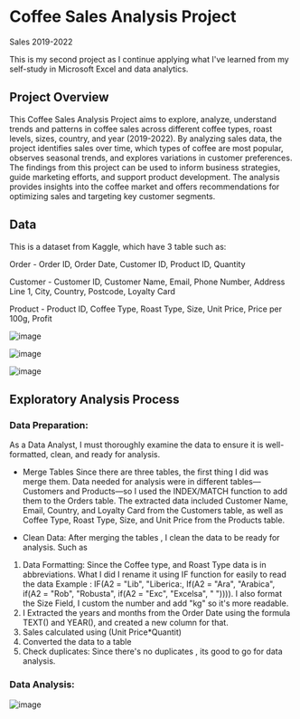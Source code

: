 # Coffee Sales Analysis Project
Sales 2019-2022

This is my second project as I continue applying what I've learned from my self-study in Microsoft Excel and data analytics.

## Project Overview
This Coffee Sales Analysis Project aims to explore, analyze, understand trends and patterns in coffee sales across different coffee types, roast levels, sizes, country, and year (2019-2022). By analyzing sales data, the project identifies sales over time,  which types of coffee are most popular, observes seasonal trends, and explores variations in customer preferences. The findings from this project can be used to inform business strategies, guide marketing efforts, and support product development. The analysis provides insights into the coffee market and offers recommendations for optimizing sales and targeting key customer segments.

## Data
This is a dataset from Kaggle, which have 3 table such as:

Order - Order ID, Order Date, Customer ID, Product ID, Quantity

Customer - Customer ID, Customer Name, Email, Phone Number, Address Line 1, City, Country, Postcode, Loyalty Card

Product - Product ID, Coffee Type,	Roast Type,	Size,	Unit Price,	Price per 100g,	Profit

![image](https://github.com/marymaerasga/Coffee-Sales-Analysis-Project/assets/86357387/4129bc95-625c-4706-8fcd-e9f28a0621af)

![image](https://github.com/marymaerasga/Coffee-Sales-Analysis-Project/assets/86357387/c2389bb6-196e-4101-8217-baf0383564e2)

![image](https://github.com/marymaerasga/Coffee-Sales-Analysis-Project/assets/86357387/ae839de3-af1d-447d-b1c4-cd4bcb57a467)


## Exploratory Analysis Process

### Data Preparation:

As a Data Analyst, I must thoroughly examine the data to ensure it is well-formatted, clean, and ready for analysis.

- Merge Tables
Since there are three tables, the first thing I did was merge them. Data needed for analysis were in different tables—Customers and Products—so I used the INDEX/MATCH function to add them to the Orders table. The extracted data included Customer Name, Email, Country, and Loyalty Card from the Customers table, as well as Coffee Type, Roast Type, Size, and Unit Price from the Products table.

- Clean Data:
After merging the tables , I clean the data to be ready for analysis. Such as
1. Data Formatting: Since the Coffee type, and Roast Type data is in abbreviations. What I did I rename it using IF function for easily to read the data
Example : IF(A2 = "Lib", "Liberica:, If(A2 = "Ara", "Arabica", if(A2 = "Rob", "Robusta", if(A2 = "Exc", "Excelsa", " ")))).
I also format the Size Field, I custom the number and add "kg" so it's more readable.
2. I Extracted the years and months from the Order Date using the formula TEXT() and YEAR(), and created a new column for that.
3. Sales calculated using (Unit Price*Quantit)
4. Converted the data to a table
5. Check duplicates: Since there's no duplicates , its good to go for data analysis.
   
### Data Analysis:









![image](https://github.com/marymaerasga/Coffee-Sales-Analysis-Project/assets/86357387/3fbc6f69-406e-4218-8b28-091d58d605ce)


